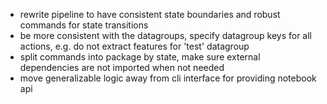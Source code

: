 * rewrite pipeline to have consistent state boundaries and robust commands for state transitions
* be more consistent with the datagroups, specify datagroup keys for all actions, e.g. do not extract features for 'test' datagroup
* split commands into package by state, make sure external dependencies are not imported when not needed
* move generalizable logic away from cli interface for providing notebook api
